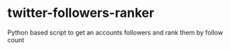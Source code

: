 # twitter-followers-ranker
 Python based script to get an accounts followers and rank them by follow count 
